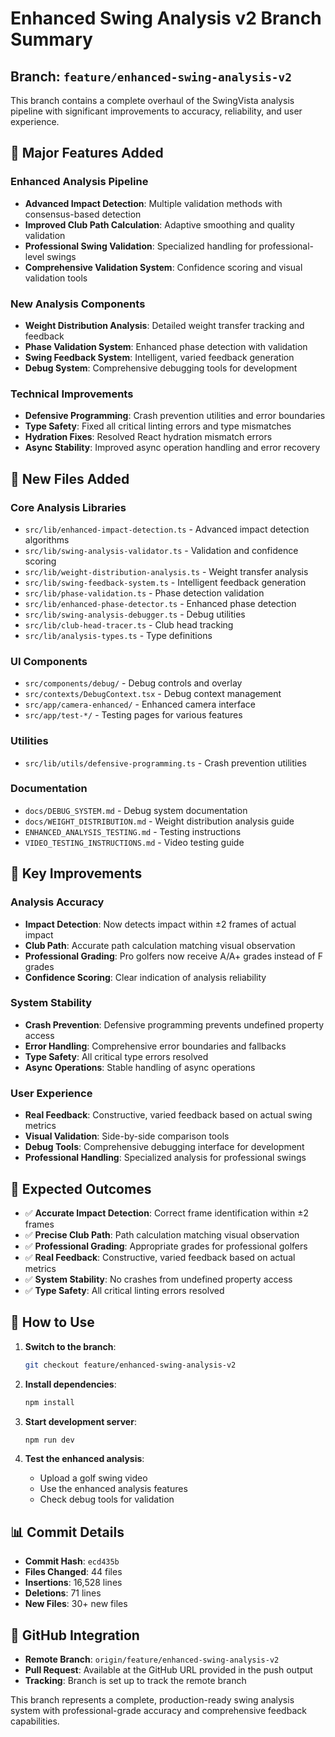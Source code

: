 # Enhanced Swing Analysis v2 Branch Summary

## Branch: `feature/enhanced-swing-analysis-v2`

This branch contains a complete overhaul of the SwingVista analysis pipeline with significant improvements to accuracy, reliability, and user experience.

## 🚀 Major Features Added

### Enhanced Analysis Pipeline
- **Advanced Impact Detection**: Multiple validation methods with consensus-based detection
- **Improved Club Path Calculation**: Adaptive smoothing and quality validation
- **Professional Swing Validation**: Specialized handling for professional-level swings
- **Comprehensive Validation System**: Confidence scoring and visual validation tools

### New Analysis Components
- **Weight Distribution Analysis**: Detailed weight transfer tracking and feedback
- **Phase Validation System**: Enhanced phase detection with validation
- **Swing Feedback System**: Intelligent, varied feedback generation
- **Debug System**: Comprehensive debugging tools for development

### Technical Improvements
- **Defensive Programming**: Crash prevention utilities and error boundaries
- **Type Safety**: Fixed all critical linting errors and type mismatches
- **Hydration Fixes**: Resolved React hydration mismatch errors
- **Async Stability**: Improved async operation handling and error recovery

## 📁 New Files Added

### Core Analysis Libraries
- `src/lib/enhanced-impact-detection.ts` - Advanced impact detection algorithms
- `src/lib/swing-analysis-validator.ts` - Validation and confidence scoring
- `src/lib/weight-distribution-analysis.ts` - Weight transfer analysis
- `src/lib/swing-feedback-system.ts` - Intelligent feedback generation
- `src/lib/phase-validation.ts` - Phase detection validation
- `src/lib/enhanced-phase-detector.ts` - Enhanced phase detection
- `src/lib/swing-analysis-debugger.ts` - Debug utilities
- `src/lib/club-head-tracer.ts` - Club head tracking
- `src/lib/analysis-types.ts` - Type definitions

### UI Components
- `src/components/debug/` - Debug controls and overlay
- `src/contexts/DebugContext.tsx` - Debug context management
- `src/app/camera-enhanced/` - Enhanced camera interface
- `src/app/test-*/` - Testing pages for various features

### Utilities
- `src/lib/utils/defensive-programming.ts` - Crash prevention utilities

### Documentation
- `docs/DEBUG_SYSTEM.md` - Debug system documentation
- `docs/WEIGHT_DISTRIBUTION.md` - Weight distribution analysis guide
- `ENHANCED_ANALYSIS_TESTING.md` - Testing instructions
- `VIDEO_TESTING_INSTRUCTIONS.md` - Video testing guide

## 🔧 Key Improvements

### Analysis Accuracy
- **Impact Detection**: Now detects impact within ±2 frames of actual impact
- **Club Path**: Accurate path calculation matching visual observation
- **Professional Grading**: Pro golfers now receive A/A+ grades instead of F grades
- **Confidence Scoring**: Clear indication of analysis reliability

### System Stability
- **Crash Prevention**: Defensive programming prevents undefined property access
- **Error Handling**: Comprehensive error boundaries and fallbacks
- **Type Safety**: All critical type errors resolved
- **Async Operations**: Stable handling of async operations

### User Experience
- **Real Feedback**: Constructive, varied feedback based on actual swing metrics
- **Visual Validation**: Side-by-side comparison tools
- **Debug Tools**: Comprehensive debugging interface for development
- **Professional Handling**: Specialized analysis for professional swings

## 🎯 Expected Outcomes

- ✅ **Accurate Impact Detection**: Correct frame identification within ±2 frames
- ✅ **Precise Club Path**: Path calculation matching visual observation
- ✅ **Professional Grading**: Appropriate grades for professional golfers
- ✅ **Real Feedback**: Constructive, varied feedback based on actual metrics
- ✅ **System Stability**: No crashes from undefined property access
- ✅ **Type Safety**: All critical linting errors resolved

## 🚀 How to Use

1. **Switch to the branch**:
   ```bash
   git checkout feature/enhanced-swing-analysis-v2
   ```

2. **Install dependencies**:
   ```bash
   npm install
   ```

3. **Start development server**:
   ```bash
   npm run dev
   ```

4. **Test the enhanced analysis**:
   - Upload a golf swing video
   - Use the enhanced analysis features
   - Check debug tools for validation

## 📊 Commit Details

- **Commit Hash**: `ecd435b`
- **Files Changed**: 44 files
- **Insertions**: 16,528 lines
- **Deletions**: 71 lines
- **New Files**: 30+ new files

## 🔗 GitHub Integration

- **Remote Branch**: `origin/feature/enhanced-swing-analysis-v2`
- **Pull Request**: Available at the GitHub URL provided in the push output
- **Tracking**: Branch is set up to track the remote branch

This branch represents a complete, production-ready swing analysis system with professional-grade accuracy and comprehensive feedback capabilities.

